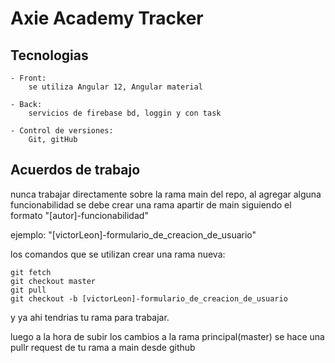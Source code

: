 # Axie Academy Tracker

## Tecnologias
    
    - Front:
        se utiliza Angular 12, Angular material

    - Back:
        servicios de firebase bd, loggin y con task

    - Control de versiones:
        Git, gitHub

## Acuerdos de trabajo

nunca trabajar directamente sobre la rama main del repo, al agregar alguna funcionabilidad se debe crear una rama apartir de main siguiendo el formato "[autor]-funcionabilidad"

ejemplo: "[victorLeon]-formulario_de_creacion_de_usuario"

los comandos que se utilizan crear una rama nueva:

```git
git fetch
git checkout master
git pull
git checkout -b [victorLeon]-formulario_de_creacion_de_usuario
```
y ya ahi tendrias tu rama para trabajar.

luego a la hora de subir los cambios a la rama principal(master) se hace una pullr request de tu rama a main desde github 
